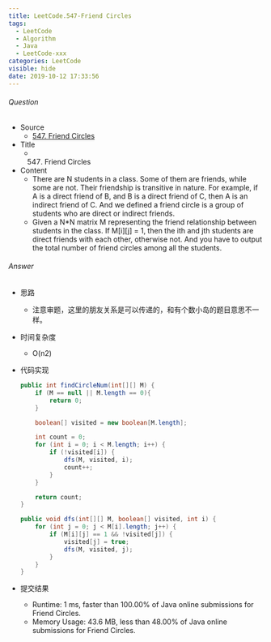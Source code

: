```yaml
---
title: LeetCode.547-Friend Circles
tags:
  - LeetCode
  - Algorithm
  - Java
  - LeetCode-xxx
categories: LeetCode
visible: hide 
date: 2019-10-12 17:33:56
---
```

###### Question
- Source
	- [547. Friend Circles](https://leetcode.com/problems/friend-circles/) 
- Title
	- 547. Friend Circles 
- Content
	- There are N students in a class. Some of them are friends, while some are not. Their friendship is transitive in nature. For example, if A is a direct friend of B, and B is a direct friend of C, then A is an indirect friend of C. And we defined a friend circle is a group of students who are direct or indirect friends.
	- Given a N*N matrix M representing the friend relationship between students in the class. If M[i][j] = 1, then the ith and jth students are direct friends with each other, otherwise not. And you have to output the total number of friend circles among all the students.
<!--more-->

###### Answer
- 思路
	- 注意审题，这里的朋友关系是可以传递的，和有个数小岛的题目意思不一样。
- 时间复杂度
	- O(n2) 	
- 代码实现

	```Java
	public int findCircleNum(int[][] M) {
        if (M == null || M.length == 0){
            return 0;
        }

        boolean[] visited = new boolean[M.length];

        int count = 0;
        for (int i = 0; i < M.length; i++) {
            if (!visited[i]) {
                dfs(M, visited, i);
                count++;
            }
        }

        return count;
    }

    public void dfs(int[][] M, boolean[] visited, int i) {
        for (int j = 0; j < M[i].length; j++) {
            if (M[i][j] == 1 && !visited[j]) {
                visited[j] = true;
                dfs(M, visited, j);
            }
        }
    }
	```
- 提交结果
	- Runtime: 1 ms, faster than 100.00% of Java online submissions for Friend Circles.
	- Memory Usage: 43.6 MB, less than 48.00% of Java online submissions for Friend Circles.
